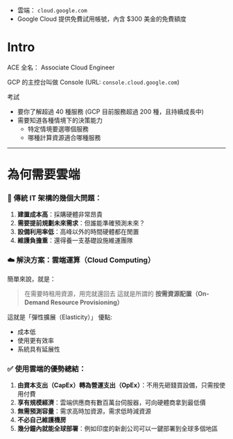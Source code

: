 
- 雲端： `cloud.google.com`
- Google Cloud 提供免費試用帳號，內含 $300 美金的免費額度

# Intro
ACE 全名： Associate Cloud Engineer

GCP 的主控台叫做 Console (URL: `console.cloud.google.com`)

考試
- 要你了解超過 40 種服務 (GCP 目前服務超過 200 種，且持續成長中)
- 需要知道各種情境下的決策能力
  - 特定情境要選哪個服務
  - 哪種計算資源適合哪種服務

---

# 為何需要雲端

### 🔧 傳統 IT 架構的幾個大問題：
1. **建置成本高**：採購硬體非常昂貴
2. **需要提前規劃未來需求**：但誰能準確預測未來？
3. **設備利用率低**：高峰以外的時間硬體都在閒置
4. **維護負擔重**：還得養一支基礎設施維運團隊

### ☁️ 解決方案：**雲端運算（Cloud Computing）**

簡單來說，就是：

> 在需要時租用資源，用完就還回去
> 這就是所謂的 **按需資源配置（On-Demand Resource Provisioning）**

這就是「彈性擴展（Elasticity）」
優點:
- 成本低
- 使用更有效率
- 系統具有延展性

### ✅ 使用雲端的優勢總結：

1. **由資本支出（CapEx）轉為營運支出（OpEx）**：不用先砸錢買設備，只需按使用付費
2. **享有規模經濟**：雲端供應商有數百萬台伺服器，可向硬體商拿到最低價
3. **無需預測容量**：需求高時加資源，需求低時減資源
4. **不必自己維護機房**
5. **幾分鐘內就能全球部署**：例如印度的新創公司可以一鍵部署到全球多個地區

